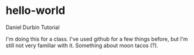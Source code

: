 # hello-world
Daniel Durbin
Tutorial

I'm doing this for a class. I've used github for a few things before, but I'm still not very familiar with it.
Something about moon tacos (?).
